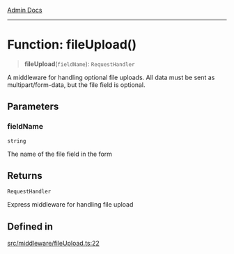 [Admin Docs](/)

***

# Function: fileUpload()

> **fileUpload**(`fieldName`): `RequestHandler`

A middleware for handling optional file uploads.
All data must be sent as multipart/form-data, but the file field is optional.

## Parameters

### fieldName

`string`

The name of the file field in the form

## Returns

`RequestHandler`

Express middleware for handling file upload

## Defined in

[src/middleware/fileUpload.ts:22](https://github.com/Suyash878/talawa-api/blob/cfd688207611ba245c99edd8dbaccb2cdbf6a043/src/middleware/fileUpload.ts#L22)
